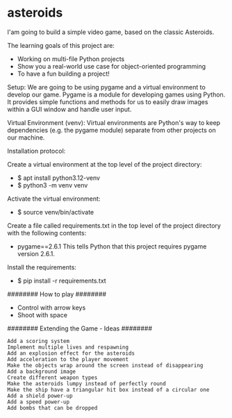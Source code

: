 # asteroids
I'am going to build a simple video game, based on the classic Asteroids.

The learning goals of this project are:
- Working on multi-file Python projects
- Show you a real-world use case for object-oriented programming
- To have a fun building a project!

Setup:
We are going to be using pygame and a virtual environment to develop our game.
Pygame is a module for developing games using Python. It provides simple functions and methods for us to easily draw images within a GUI window and handle user input.

Virtual Environment (venv):
Virtual environments are Python's way to keep dependencies (e.g. the pygame module) separate from other projects on our machine.

Installation protocol:

Create a virtual environment at the top level of the project directory:
- $ apt install python3.12-venv
- $ python3 -m venv venv

Activate the virtual environment:
- $ source venv/bin/activate

Create a file called requirements.txt in the top level of the project directory with the following contents:
- pygame==2.6.1
This tells Python that this project requires pygame version 2.6.1.

Install the requirements:
- $ pip install -r requirements.txt


######## How to play ########
- Control with arrow keys
- Shoot with space


######## Extending the Game - Ideas ########

    Add a scoring system
    Implement multiple lives and respawning
    Add an explosion effect for the asteroids
    Add acceleration to the player movement
    Make the objects wrap around the screen instead of disappearing
    Add a background image
    Create different weapon types
    Make the asteroids lumpy instead of perfectly round
    Make the ship have a triangular hit box instead of a circular one
    Add a shield power-up
    Add a speed power-up
    Add bombs that can be dropped
